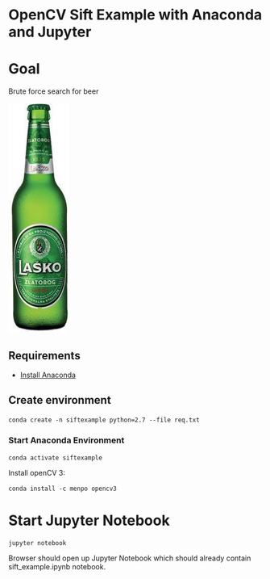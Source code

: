 # OpenCV Sift Example with Anaconda and Jupyter

# Goal

Brute force search for beer

![alt tag](https://raw.githubusercontent.com/igorrendulic/OpenCVSift/master/beer.jpg)

## Requirements

- [Install Anaconda](https://www.continuum.io/downloads) 

## Create environment
```
conda create -n siftexample python=2.7 --file req.txt
```

### Start Anaconda Environment
```
conda activate siftexample
```

Install openCV 3:
```
conda install -c menpo opencv3
```

# Start Jupyter Notebook
```
jupyter notebook
```
Browser should open up Jupyter Notebook which should already contain sift_example.ipynb notebook.




